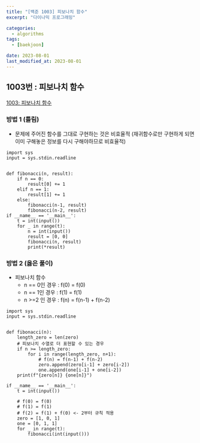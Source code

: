 ```yaml
---
title: "[백준 1003] 피보나치 함수"
excerpt: "다이나믹 프로그래밍"

categories:
  - algorithms
tags:
  - [baekjoon]

date: 2023-08-01
last_modified_at: 2023-08-01
---
```


## 1003번 : 피보나치 함수

[1003: 피보나치 함수](https://www.acmicpc.net/problem/1003)

### 방법 1 (틀림)

- 문제에 주어진 함수를 그대로 구현하는 것은 비효율적 (재귀함수로만 구현하게 되면 이미 구해놓은 정보를 다시 구해야하므로 비효율적)

```
import sys
input = sys.stdin.readline


def fibonacci(n, result):
    if n == 0:
        result[0] += 1
    elif n == 1:
        result[1] += 1
    else:
        fibonacci(n-1, result)
        fibonacci(n-2, result)
if __name__ == '__main__':
    t = int(input())
    for _ in range(t):
        n = int(input())
        result = [0, 0]
        fibonacci(n, result)
        print(*result)
```

### 방법 2 (옳은 풀이)

- 피보나치 함수
  - n == 0인 경우 : f(0) = f(0)
  - n == 1인 경우 : f(1) = f(1)
  - n >=2 인 경우 : f(n) = f(n-1) + f(n-2)

```
import sys
input = sys.stdin.readline


def fibonacci(n):
    length_zero = len(zero)
    # 피보나치 수열로 더 표현할 수 있는 경우
    if n >= length_zero:
        for i in range(length_zero, n+1):
            # f(n) = f(n-1) + f(n-2)
            zero.append(zero[i-1] + zero[i-2])
            one.append(one[i-1] + one[i-2])
    print(f"{zero[n]} {one[n]}")

if __name__ == '__main__':
    t = int(input())

    # f(0) = f(0)
    # f(1) = f(1)
    # f(2) = f(1) + f(0) <- 2부터 규칙 적용
    zero = [1, 0, 1]
    one = [0, 1, 1]
    for _ in range(t):
        fibonacci(int(input()))
```
